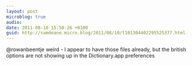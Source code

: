 ```yaml
---
layout: post
microblog: true
audio: 
date: 2011-08-10 15:50:26 +0100
guid: http://samdeane.micro.blog/2011/08/10/t101304402295525377.html
---
```

@rowanbeentje weird - I appear to have those files already, but the british options are not showing up in the Dictionary.app preferences
